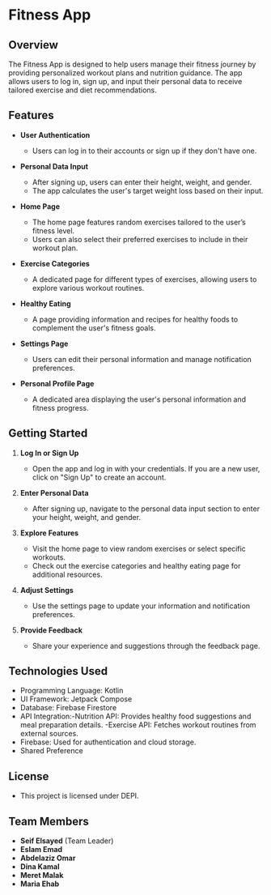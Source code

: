 # Fitness App

## Overview

The Fitness App is designed to help users manage their fitness journey by providing personalized workout plans and nutrition guidance. The app allows users to log in, sign up, and input their personal data to receive tailored exercise and diet recommendations.

## Features

- **User Authentication**
  - Users can log in to their accounts or sign up if they don't have one.

- **Personal Data Input**
  - After signing up, users can enter their height, weight, and gender.
  - The app calculates the user's target weight loss based on their input.

- **Home Page**
  - The home page features random exercises tailored to the user’s fitness level.
  - Users can also select their preferred exercises to include in their workout plan.

- **Exercise Categories**
  - A dedicated page for different types of exercises, allowing users to explore various workout routines.

- **Healthy Eating**
  - A page providing information and recipes for healthy foods to complement the user's fitness goals.

- **Settings Page**
  - Users can edit their personal information and manage notification preferences.

- **Personal Profile Page**
  - A dedicated area displaying the user's personal information and fitness progress.

## Getting Started

1. **Log In or Sign Up**
   - Open the app and log in with your credentials. If you are a new user, click on "Sign Up" to create an account.

2. **Enter Personal Data**
   - After signing up, navigate to the personal data input section to enter your height, weight, and gender.

3. **Explore Features**
   - Visit the home page to view random exercises or select specific workouts.
   - Check out the exercise categories and healthy eating page for additional resources.

4. **Adjust Settings**
   - Use the settings page to update your information and notification preferences.

5. **Provide Feedback**
   - Share your experience and suggestions through the feedback page.

## Technologies Used

- Programming Language: Kotlin 
- UI Framework: Jetpack Compose 
- Database: Firebase Firestore
- API Integration:-Nutrition API: Provides healthy food suggestions and meal preparation details. -Exercise API: Fetches workout routines from external sources.
- Firebase: Used for authentication and cloud storage.
- Shared Preference


## License

- This project is licensed under DEPI.

## Team Members

- **Seif Elsayed** (Team Leader)
- **Eslam Emad**
- **Abdelaziz Omar**
- **Dina Kamal**
- **Meret Malak**
- **Maria Ehab**
